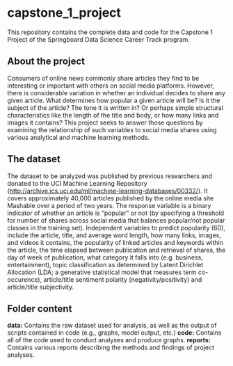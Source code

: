# capstone_1_project
This repository contains the complete data and code for the Capstone 1 Project of the Springboard Data Science Career Track program. 
  
## About the project
Consumers of online news commonly share articles they find to be interesting or important with others on social media platforms. However, there is considerable variation in whether an individual decides to share any given article. What determines how popular a given article will be? Is it the subject of the article? The tone it is written in? Or perhaps simple structural characteristics like the length of the title and body, or how many links and images it contains? This project seeks to answer those questions by examining the relationship of such variables to social media shares using various analytical and machine learning methods. 

## The dataset
The dataset to be analyzed was published by previous researchers and donated to the UCI Machine Learning Repository (http://archive.ics.uci.edu/ml/machine-learning-databases/00332/). It covers approximately 40,000 articles published by the online media site Mashable over a period of two years. The response variable is a binary indicator of whether an article is “popular” or not (by specifying a threshold for number of shares across social media that balances popular/not popular classes in the training set). Independent variables to predict popularity (60), include the article, title, and average word length, how many links, images, and videos it contains, the popularity of linked articles and keywords within the article, the time elapsed between publication and retrieval of shares, the day of week of publication, what category it falls into (e.g. business, entertainment), topic classification as determined by Latent Dirichlet Allocation (LDA; a generative statistical model that measures term co-occurence), article/title sentiment polarity (negativity/positivity) and article/title subjectivity.

## Folder content
**data:** Contains the raw dataset used for analysis, as well as the output of scripts contained in code (e.g., graphs, model output, etc.)
**code:** Contains all of the code used to conduct analyses and produce graphs.
**reports:** Contains various reports describing the methods and findings of project analyses.
